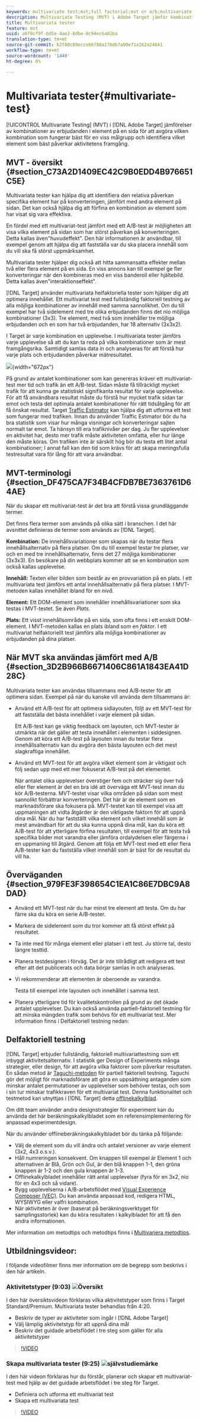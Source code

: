 ```yaml
---
keywords: multivariate test;mvt;full factorial;mvt or a/b;multivariate a/b;traffic estimator;when to use mvt;mvt considerations;multivariate;partial-factorial;partial factorial;full-factorial
description: Multivariate Testing (MVT) i Adobe Target jämför kombinationer av erbjudanden i element på en sida för att avgöra vilken kombination som fungerar bäst för en viss målgrupp och identifierar vilket element som bäst påverkar aktivitetens framgång.
title: Multivariata tester
feature: mvt
uuid: a6f0cf9f-bd5e-4ae2-8dbe-0c94ec6a02ba
translation-type: tm+mt
source-git-commit: b2f80c89ecceb6f88a176db7a90e71a162a24641
workflow-type: tm+mt
source-wordcount: '1440'
ht-degree: 0%

---
```



# Multivariata tester{#multivariate-test}

[!UICONTROL Multivariate Testing] (MVT) i [!DNL Adobe Target] jämförelser av kombinationer av erbjudanden i element på en sida för att avgöra vilken kombination som fungerar bäst för en viss målgrupp och identifiera vilket element som bäst påverkar aktivitetens framgång.

## MVT - översikt {#section_C73A2D1409EC42C9B0EDD4B976651C5E}

Multivariata tester kan hjälpa dig att identifiera den relativa påverkan specifika element har på konverteringen, jämfört med andra element på sidan. Det kan också hjälpa dig att förfina en kombination av element som har visat sig vara effektiva.

En fördel med ett multivariat-test jämfört med ett A/B-test är möjligheten att visa vilka element på sidan som har störst påverkan på konverteringen. Detta kallas även&quot;huvudeffekt&quot;. Den här informationen är användbar, till exempel genom att hjälpa dig att fastställa var du ska placera innehåll som du vill ska få störst uppmärksamhet.

Multivariata tester hjälper dig också att hitta sammansatta effekter mellan två eller flera element på en sida. En viss annons kan till exempel ge fler konverteringar när den kombineras med en viss banderoll eller hjältebild. Detta kallas även&quot;interaktionseffekt&quot;.

[!DNL Target] använder multivariata helfaktoriella tester som hjälper dig att optimera innehållet. Ett multivariat test med fullständig faktoriell testning av alla möjliga kombinationer av innehåll med samma sannolikhet. Om du till exempel har två sidelement med tre olika erbjudanden finns det nio möjliga kombinationer (3x3). Tre element, med två som innehåller tre möjliga erbjudanden och en som har två erbjudanden, har 18 alternativ (3x3x2).

I Target är varje kombination en upplevelse. I multivariata tester jämförs varje upplevelse så att du kan ta reda på vilka kombinationer som är mest framgångsrika. Samtidigt samlas data in och analyseras för att förstå hur varje plats och erbjudanden påverkar mätresultatet.

![](assets/multivariate.png){width=&quot;672px&quot;}

På grund av antalet kombinationer som kan genereras kräver ett multivariat-test mer tid och trafik än ett A/B-test. Sidan måste få tillräckligt mycket trafik för att kunna ge statistiskt signifikanta resultat för varje upplevelse. För att få användbara resultat måste du förstå hur mycket trafik sidan tar emot och testa det optimala antalet kombinationer för rätt tidsåtgång för att få önskat resultat. Target [Traffic Estimator](../../c-activities/c-multivariate-testing/t-create-multivariate-test/traffic-estimator.md#task_71AA6922AFD447EA8C5E610A78ABA714) kan hjälpa dig att utforma ett test som fungerar med trafiken. Innan du använder Traffic Estimator bör du ha bra statistik som visar hur många visningar och konverteringar sajten normalt tar emot. Ta hänsyn till era trafiknivåer per dag. Ju fler upplevelser en aktivitet har, desto mer trafik måste aktiviteten omfatta, eller hur länge den måste köras. Om trafiken inte är särskilt hög bör du testa ett litet antal kombinationer; I annat fall kan den tid som krävs för att skapa meningsfulla testresultat vara för lång för att vara användbar.

## MVT-terminologi {#section_DF475CA7F34B4CFDB7BE7363761D64AE}

När du skapar ett multivariat-test är det bra att förstå vissa grundläggande termer.

Det finns flera termer som används på olika sätt i branschen. I det här avsnittet definieras de termer som används av [!DNL Target].

**Kombination:** De innehållsvariationer som skapas när du testar flera innehållsalternativ på flera platser. Om du till exempel testar tre platser, var och en med tre innehållsalternativ, finns det 27 möjliga kombinationer (3x3x3). En besökare på din webbplats kommer att se en kombination som också kallas upplevelse.

**Innehåll:** Texten eller bilden som består av en provvariation på en plats. I ett multivariata test jämförs ett antal innehållsalternativ på flera platser. I MVT-metoden kallas innehållet ibland för en *nivå*.

**Element:** Ett DOM-element som innehåller innehållsvariationer som ska testas i MVT-testet. Se även *Plats*.

**Plats:** Ett visst innehållsområde på en sida, som ofta finns i ett enskilt DOM-element. I MVT-metoden kallas en plats ibland som en *faktor*. I ett multivariat helfaktoriellt test jämförs alla möjliga kombinationer av erbjudanden på dina platser.

## När MVT ska användas jämfört med A/B {#section_3D2B966B6671406C861A1843EA41D28C}

Multivariata tester kan användas tillsammans med A/B-tester för att optimera sidan. Exempel på när du kanske vill använda dem tillsammans är:

* Använd ett A/B-test för att optimera sidlayouten, följt av ett MVT-test för att fastställa det bästa innehållet i varje element på sidan.

   Ett A/B-test kan ge viktig feedback om layouten, och MVT-tester är utmärkta när det gäller att testa innehållet i elementen i siddesignen. Genom att köra ett A/B-test på layouten innan du testar flera innehållsalternativ kan du avgöra den bästa layouten och det mest slagkraftiga innehållet.

* Använd ett MVT-test för att avgöra vilket element som är viktigast och följ sedan upp med ett mer fokuserat A/B-test på det elementet.

   När antalet olika upplevelser överstiger fem och sträcker sig över två eller fler element är det en bra idé att överväga ett MVT-test innan du kör A/B-testerna. MVT-testet visar vilka områden på sidan som mest sannolikt förbättrar konverteringen. Det här är de element som en marknadsförare ska fokusera på. MVT-testet kan till exempel visa att uppmaningen att vidta åtgärder är den viktigaste faktorn för att uppnå dina mål. När du har fastställt vilka element och vilket innehåll som är mest användbart för att du ska kunna uppnå dina mål, kan du köra ett A/B-test för att ytterligare förfina resultaten, till exempel för att testa två specifika bilder mot varandra eller jämföra ordalydelsen eller färgerna i en uppmaning till åtgärd. Genom att följa ett MVT-test med ett eller flera A/B-tester kan du fastställa vilket innehåll som är bäst för de resultat du vill ha.

## Överväganden {#section_979FE3F398654C1EA1C86E7DBC9A8DAD}

* Använd ett MVT-test när du har minst tre element att testa. Om du har färre ska du köra en serie A/B-tester.
* Markera de sidelement som du tror kommer att få störst effekt på resultatet.
* Ta inte med för många element eller platser i ett test. Ju större tal, desto längre testtid.
* Planera testdesignen i förväg. Det är inte tillrådligt att redigera ett test efter att det publicerats och data börjar samlas in och analyseras.
* Vi rekommenderar att elementen är oberoende av varandra.

   Testa till exempel inte layouten och innehållet i samma test.

* Planera ytterligare tid för kvalitetskontrollen på grund av det ökade antalet upplevelser. Du kan också använda partiell-faktoriell testning för att minska mängden trafik som behövs för ett multivariat test. Mer information finns i Delfaktoriell testning nedan:

## Delfaktoriell testning

[!DNL Target] erbjuder fullständig, faktoriell multivariattestning som ett inbyggt aktivitetsalternativ. I statistik ger Design of Experiments många strategier, eller design, för att avgöra vilka faktorer som påverkar resultaten. En sådan metod är [Taguchi-metoden](https://en.wikipedia.org/wiki/Taguchi_methods) för partiell faktoriell testning. Taguchi gör det möjligt för marknadsförare att göra en uppsättning antaganden som minskar antalet permutationer av upplevelser som behöver testas, och som i sin tur minskar trafikkraven för ett multivariat test. Denna funktionalitet och testmetod kan utnyttjas i [!DNL Target] detta [offlinekalkylblad](/help/assets/MVT-Taguchi-Partial-Factorial-Design-02102017.xlsx).

Om ditt team använder andra designstrategier för experiment kan du använda det här beräkningskalkylbladet som en referensimplementering för anpassad experimentdesign.

När du använder offlineberäkningskalkylbladet bör du tänka på följande:

* Välj de element som du vill ändra och antalet versioner av varje element (3x2, 4x3 o.s.v.).
* Håll numreringen konsekvent. Om knappen till exempel är Element 1 och alternativen är Blå, Grön och Gul, är den blå knappen 1-1, den gröna knappen är 1-2 och den gula knappen är 1-3.
* Offlinekalkylbladet innehåller rätt antal upplevelser (fyra för en 3x2, nio för en 4x3 och så vidare).
* Bygg upplevelserna i A/B-arbetsflödet med [Visual Experience Composer (VEC)](/help/c-experiences/experiences.md). Du kan använda anpassad kod, redigera HTML, WYSIWYG eller valfri kombination.
* När aktiviteten är över (baserat på beräkningsverktyget för samplingsstorlek) kan du köra resultaten i kalkylbladet för att få den andra informationen.

Mer information om metodtips och metodtips finns i [Multivariera metodtips](../../c-activities/c-multivariate-testing/best-practices.md#reference_53635817FFB741EF8C4E56CC70688EDD).

## Utbildningsvideor:

I följande videofilmer finns mer information om de begrepp som beskrivs i den här artikeln.

### Aktivitetstyper (9:03) ![Översikt](/help/assets/overview.png)

I den här översiktsvideon förklaras vilka aktivitetstyper som finns i Target Standard/Premium. Multivariata tester behandlas från 4:20.

* Beskriv de typer av aktiviteter som ingår i [!DNL Adobe Target]
* Välj lämplig aktivitetstyp för att uppnå dina mål
* Beskriv det guidade arbetsflödet i tre steg som gäller för alla aktivitetstyper

>[!VIDEO](https://video.tv.adobe.com/v/17386)

### Skapa multivariata tester (9:25) ![självstudiemärke](/help/assets/tutorial.png)

I den här videon förklaras hur du förstår, planerar och skapar ett multivariat-test med hjälp av det guidade arbetsflödet i tre steg för Target.

* Definiera och utforma ett multivariat test
* Skapa ett multivariata test

>[!VIDEO](https://video.tv.adobe.com/v/17395)